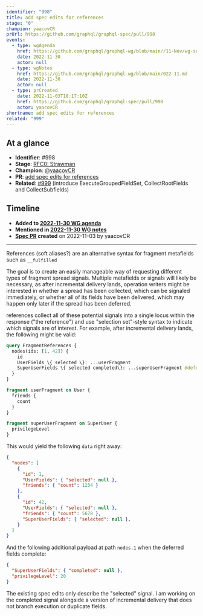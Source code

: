 ```yaml
---
identifier: "998"
title: add spec edits for references
stage: "0"
champion: yaacovCR
prUrl: https://github.com/graphql/graphql-spec/pull/998
events:
  - type: wgAgenda
    href: https://github.com/graphql/graphql-wg/blob/main//11-Nov/wg-secondary-apac.md
    date: 2022-11-30
    actor: null
  - type: wgNotes
    href: https://github.com/graphql/graphql-wg/blob/main/022-11.md
    date: 2022-11-30
    actor: null
  - type: prCreated
    date: 2022-11-03T18:17:10Z
    href: https://github.com/graphql/graphql-spec/pull/998
    actor: yaacovCR
shortname: add spec edits for references
related: "999"
---
```


## At a glance

- **Identifier**: #998
- **Stage**: [RFC0: Strawman](https://github.com/graphql/graphql-spec/blob/main/CONTRIBUTING.md#stage-0-strawman)
- **Champion**: [@yaacovCR](https://github.com/yaacovCR)
- **PR**: [add spec edits for references](https://github.com/graphql/graphql-spec/pull/998)
- **Related**: [#999](/rfcs/999) (introduce ExecuteGroupedFieldSet, CollectRootFields and CollectSubfields)

<!-- BEGIN_CUSTOM_TEXT -->



<!-- END_CUSTOM_TEXT -->

## Timeline

- **Added to [2022-11-30 WG agenda](https://github.com/graphql/graphql-wg/blob/main//11-Nov/wg-secondary-apac.md)**
- **Mentioned in [2022-11-30 WG notes](https://github.com/graphql/graphql-wg/blob/main/022-11.md)**
- **[Spec PR](https://github.com/graphql/graphql-spec/pull/998) created** on 2022-11-03 by yaacovCR

<!-- VERBATIM -->

---

References (soft aliases?) are an alternative syntax for fragment metafields such as `__fulfilled`

The goal is to create an easily manageable way of requesting different types of fragment spread signals. Multiple metafields or signals will likely be necessary, as after incremental delivery lands, operation writers might be interested in whether a spread has been collected, which can be signaled immediately, or whether all of its fields have been delivered, which may happen only later if the spread has been deferred.

references collect all of these potential signals into a single locus within the response ("the reference") and use "selection set"-style syntax to indicate which signals are of interest. For example, after incremental delivery lands, the following might be valid:

```graphql
query FragmentReferences {
  nodes(ids: [1, 42]) {
    id
    UserFields \{ selected \}: ...userFragment
    SuperUserFields \{ selected completed\}: ...superUserFragment @defer
  }
}

fragment userFragment on User {
  friends {
    count
  }
}

fragment superUserFragment on SuperUser {
  privilegeLevel
}
```

This would yield the following `data` right away:

```json
{
  "nodes": [
    {
      "id": 1,
      "UserFields": { "selected": null },
      "friends": { "count": 1234 }
    },
    {
      "id": 42,
      "UserFields": { "selected": null },
      "friends": { "count": 5678 },
      "SuperUserFields": { "selected": null },
    }
  ]
}
```

And the following additional payload at path `nodes.1` when the deferred fields complete:

```json
{
  "SuperUserFields": { "completed": null },
  "privilegeLevel": 20
}
```

The existing spec edits only describe the "selected" signal. I am working on the completed signal alongside a version of incremental delivery that does not branch execution or duplicate fields.
